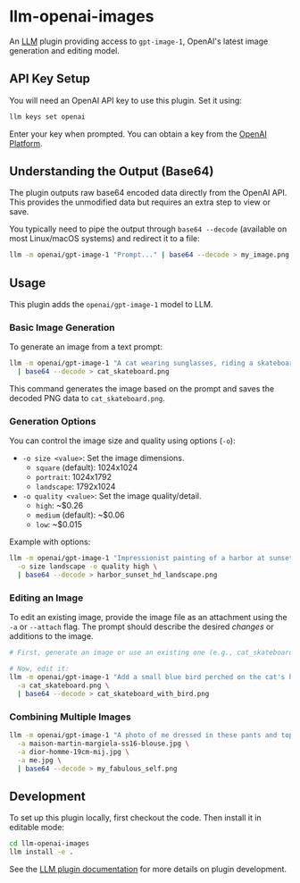 # llm-openai-images

An [LLM](https://llm.datasette.io/) plugin providing access to `gpt-image-1`, OpenAI's latest image generation and editing model.

## API Key Setup

You will need an OpenAI API key to use this plugin. Set it using:

```bash
llm keys set openai
```
Enter your key when prompted. You can obtain a key from the [OpenAI Platform](https://platform.openai.com/api-keys).

## Understanding the Output (Base64)

The plugin outputs raw base64 encoded data directly from the OpenAI API. This provides the unmodified data but requires an extra step to view or save.

You typically need to pipe the output through `base64 --decode` (available on most Linux/macOS systems) and redirect it to a file:

```bash
llm -m openai/gpt-image-1 "Prompt..." | base64 --decode > my_image.png
```

## Usage

This plugin adds the `openai/gpt-image-1` model to LLM.

### Basic Image Generation

To generate an image from a text prompt:

```bash
llm -m openai/gpt-image-1 "A cat wearing sunglasses, riding a skateboard" \
  | base64 --decode > cat_skateboard.png
```

This command generates the image based on the prompt and saves the decoded PNG data to `cat_skateboard.png`.

### Generation Options

You can control the image size and quality using options (`-o`):

*   `-o size <value>`: Set the image dimensions.
    *   `square` (default): 1024x1024
    *   `portrait`: 1024x1792
    *   `landscape`: 1792x1024
*   `-o quality <value>`: Set the image quality/detail.
    *   `high`: ~$0.26
    *   `medium` (default): ~$0.06
    *   `low`: ~$0.015

Example with options:

```bash
llm -m openai/gpt-image-1 "Impressionist painting of a harbor at sunset" \
  -o size landscape -o quality high \
  | base64 --decode > harbor_sunset_hd_landscape.png
```

### Editing an Image

To edit an existing image, provide the image file as an attachment using the `-a` or `--attach` flag. The prompt should describe the desired *changes* or additions to the image.

```bash
# First, generate an image or use an existing one (e.g., cat_skateboard.png from above)

# Now, edit it:
llm -m openai/gpt-image-1 "Add a small blue bird perched on the cat's head" \
  -a cat_skateboard.png \
  | base64 --decode > cat_skateboard_with_bird.png
```

### Combining Multiple Images

```bash
llm -m openai/gpt-image-1 "A photo of me dressed in these pants and top" \
  -a maison-martin-margiela-ss16-blouse.jpg \
  -a dior-homme-19cm-mij.jpg \
  -a me.jpg \
  | base64 --decode > my_fabulous_self.png
```

## Development

To set up this plugin locally, first checkout the code. Then install it in editable mode:

```bash
cd llm-openai-images
llm install -e .
```

See the [LLM plugin documentation](https://llm.datasette.io/en/stable/plugins/) for more details on plugin development.
